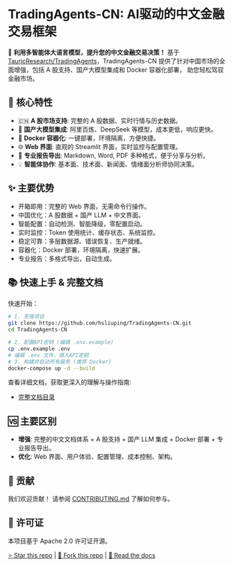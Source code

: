 # TradingAgents-CN: AI驱动的中文金融交易框架

🤖 **利用多智能体大语言模型，提升您的中文金融交易决策！**  基于 [TauricResearch/TradingAgents](https://github.com/TauricResearch/TradingAgents)，TradingAgents-CN 提供了针对中国市场的全面增强，包括 A 股支持、国产大模型集成和 Docker 容器化部署， 助您轻松驾驭金融市场。

## 🚀 核心特性

*   🇨🇳 **A 股市场支持**: 完整的 A 股数据、实时行情与历史数据。
*   🧠 **国产大模型集成**: 阿里百炼、DeepSeek 等模型，成本更低，响应更快。
*   🐳 **Docker 容器化**: 一键部署，环境隔离，方便快捷。
*   🌐 **Web 界面**: 直观的 Streamlit 界面，实时监控与配置管理。
*   📄 **专业报告导出**: Markdown, Word, PDF 多种格式，便于分享与分析。
*   💡 **智能体协作**: 基本面、技术面、新闻面、情绪面分析师协同决策。

## ✨ 主要优势

*   开箱即用：完整的 Web 界面，无需命令行操作。
*   中国优化：A 股数据 + 国产 LLM + 中文界面。
*   智能配置：自动检测、智能降级，零配置启动。
*   实时监控：Token 使用统计、缓存状态、系统监控。
*   稳定可靠：多层数据源、错误恢复、生产就绪。
*   容器化：Docker 部署，环境隔离，快速扩展。
*   专业报告：多格式导出，自动生成。

## 📚 快速上手 & 完整文档

快速开始：

```bash
# 1. 克隆项目
git clone https://github.com/hsliuping/TradingAgents-CN.git
cd TradingAgents-CN

# 2. 配置API密钥 (编辑 .env.example)
cp .env.example .env
# 编辑 .env 文件，填入API密钥
# 3. 构建并启动所有服务 (推荐 Docker)
docker-compose up -d --build
```

查看详细文档，获取更深入的理解与操作指南:

*   [完整文档目录](docs/)

## 🆚 主要区别

*   **增强**: 完整的中文文档体系 + A 股支持 + 国产 LLM 集成 + Docker 部署 +  专业报告导出。
*   **优化**:  Web 界面、用户体验、配置管理、成本控制、架构。

## 🤝 贡献

我们欢迎贡献！  请参阅 [CONTRIBUTING.md](CONTRIBUTING.md) 了解如何参与。

## 📄 许可证

本项目基于 Apache 2.0 许可证开源。

[⭐ Star this repo](https://github.com/hsliuping/TradingAgents-CN) | [🍴 Fork this repo](https://github.com/hsliuping/TradingAgents-CN/fork) | [📖 Read the docs](./docs/)